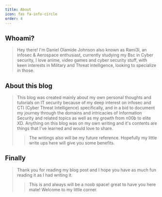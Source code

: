```yaml
---
title: About
icon: fas fa-info-circle
order: 4
---
```


##  Whoami?
  > Hey there! I'm Daniel Olamide Johnson also known as Rami3l, an infosec & Aerospace enthusiast, currently studying my Bsc in Cyber security,  I love anime, video games and cyber security stuff, with keen interests in Military and Threat intelligence, looking to specialize in those.

## About this blog 
> This blog was created mainly about my own personal thoughts and tutorials on IT security because of my deep interest on infosec and CTI (Cyber Threat Intelligence) specifically, and in a bid to document my journey through the domains and intricacies of Information Security and related topics as well as my growth from n00b to elite XD. Anything on this blog was on my own writing and it's contents are things that I've learned and would love to share.
>> The writings also will be my future reference. Hopefully my little write ups here will give you some benefits.
 
## Finally
>Thank you for reading my blog post and I hope you have as much fun reading it as I had writing it.
>>This is and always will be a noob space! great to have you here mate! Welcome to my little corner.

